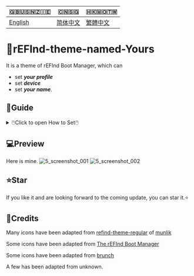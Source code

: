 🇬🇧🇺🇸🇳🇿🇮🇪|🇨🇳🇸🇬|🇭🇰🇲🇴🇹🇼
|---|---|---|
[English](https://github.com/1457384613gh/rEFInd-theme-named-Yours) | [简体中文](https://github.com/1457384613gh/rEFInd-theme-named-Yours/blob/main/%E8%87%AA%E8%BF%B0%E6%96%87%E4%BB%B6.md) | [繁體中文](https://github.com/1457384613gh/rEFInd-theme-named-Yours/blob/main/%E7%B9%81%E4%BD%93%E4%B8%AD%E6%96%87.md)

# 🪪rEFInd-theme-named-Yours
It is a theme of rEFInd Boot Manager, which can
- set ___your profile___
- set ___device___
- set ___your name___.

## 🧭Guide
<details>
  <summary>🖱️Click to open How to Set🖱️</summary>
  
  ### ❗️Note!
  - #If you have **ChromeOS on BrunchFramework**, you shall read this.
  <details>
    <summary>🖱️📃THIS🖱️</summary>
    
# How to load Chrome OS by using Brunch.
- Find `#name#.img.grub.txt`
- Open it and copy.

![image](https://user-images.githubusercontent.com/69227436/168550855-2ec72ae0-7dcc-4421-b29f-4951989c94fe.png)

- Find `/EFI/brunch/menuentry.cfg` from your download.

![image](https://user-images.githubusercontent.com/69227436/168551825-bbdb9b11-0ddf-4b3e-93b3-726f91a5dc55.png)

- Open it and paste there.

![image](https://user-images.githubusercontent.com/69227436/168553154-bb4cb0fb-728f-4301-8e12-8b1527325ec6.png)

And then it can load Chrome OS by using Brunch.

![image](https://user-images.githubusercontent.com/69227436/168552782-273550f9-43a3-4f6d-9638-5dd5025cd9e3.png)

![image](https://user-images.githubusercontent.com/69227436/168554286-8e7991c2-3892-4b7b-80b3-95756e2580da.png)
  </details>
  
  - #If you have **OpenCore**, you shall set `LauncherOption=System`.
  - #If you have **Bliss OS**, `/EFI/android` should be renamed `/EFI/blissos` .
  - #If you have **prime os**, `/EFI/android` should be renamed `/EFI/prime` .
  - #If you have **Phoenix OS Darkmatter**, `/EFI/android` should be renamed `/EFI/darkmatter` .
  - #If you have **Ventoy**, `VTOY: /EFI/BOOT` should be renamed `VTOY: /EFI/VENTOY` .
  - #如果你的U盘里有微PE工具箱，`U盘：/EFI/BOOT` 应该被重命名为 `U盘：/EFI/WEPE` 。
  
  ### ⬇️Download the last with `.vhdx` or `.zip`
  1. Download the last from [Releases](https://github.com/1457384613gh/rEFInd-theme-named-Yours/releases).
  <details>
    <summary>🖱️💾As for `.vhdx`🖱️</summary>
    
- `.vhdx` can be used by hyper-V; You can preview by hyper-V.
- You can mount `.vhdx` by Windows 10+ for editing and copying.
- The resolution is 1024×768.
![image](https://user-images.githubusercontent.com/69227436/166185140-c74909ee-31b5-4dd4-9716-13b1073a9504.png)
  </details>
  <details>
    <summary>🖱️📦️As for `.zip`🖱️</summary>
    
    - `.zip` is so easy to use.
    - The resolution is 1920×1080.
  </details>
  
  ### 🖦Set Resolution and Choose Mouse or Touch
  #1.5 Mount `.vhdx`
  
  #1.5 Unpack `.zip`
  
  🖥️2. Edit `\EFI\refind\themes\Yours\theme.conf`
  
  🖳#2. (Edit `\EFI\boot\themes\Yours\theme.conf` for old devices)
  - to select your resolution
  - to decide mouse or touch
  
  ![image](https://user-images.githubusercontent.com/69227436/164884137-91064754-2100-4f7b-8fa7-57a37b833164.png)
  
  ### 📝Edit Banner to Set Your Profile, Device and Your Name
  - You can edit banner by using Microsoft Office 2021+
  - You can edit banner by using Adobe Photoshop
  <details>
    <summary>🖱️For Microsoft Office 2021+🖱️</summary>
    
    🖥️3. Open `\EFI\refind\themes\Yours\banners\$resolution\BannerEditor.pptx` by using Microsoft Office 2021+
    
    🖳#3. (Open `\EFI\boot\themes\Yours\banners\$resolution\BannerEditor.pptx` by using Microsoft Office 2021+ for old devices)
    
    ![image](https://user-images.githubusercontent.com/69227436/164608436-e3b76607-7b73-4016-be0b-ec3c23ae9012.png)
    - to set your profile
    - to set device 
    - to set your name.
    
    ![image](https://user-images.githubusercontent.com/69227436/164615647-597163f7-4021-4ae5-922f-7fef1ce521bb.png)
    4. Export as png to overwrite BannerEditor.png
    
    ![image](https://user-images.githubusercontent.com/69227436/164616497-d3ca3e4a-f231-4fc2-99ac-587a32c09453.png)
  </details>
  <details>
    <summary>🖱️For Adobe Photoshop🖱️</summary>
    
    - #(Also, you can use [online PS](https://ps.gaoding.com/#/))
    🖥️3. Open `\EFI\refind\themes\Yours\banners\$resolution\BannerEditor.psd` by using Adobe Photoshop
    
    🖳#3. (Open `\EFI\boot\themes\Yours\banners\$resolution\BannerEditor.psd` by using Adobe Photoshop for old devices)
    
    - to set your profile
    - to set device 
    - to set your name
    
    ![image](https://user-images.githubusercontent.com/69227436/164608548-03b00cf6-4c88-489e-878a-aec8f328f1ce.png)
    4. Export as png to overwrite BannerEditor.png
  </details>
  <details>
    <summary>🖱️For those who have no these fonts🖱️</summary>
    
    - `Agency FB`  is the font of `The Device`
    - `French Script MT` is the font of `your name`
    
    #4.5. If you have no these fonts, you can download and install [These Fonts](https://github.com/1457384613gh/rEFInd-theme-named-Yours/releases/tag/Fonts-0.2).
    
    #4.5. You can select other fonts you like.
  </details>
  
  ### 🖴Read and Write ESP
  🖥️5. For new devices, copy the folder named refind into `ESP: /EFI/`
  
  🖳#5. For old devices, copy the folder named boot into `ESP: /EFI/`
  
  ### Add a New Boot Entry
  6. By UEFI BIOS setup
</details>

## 💻️Preview
Here is mine.
![5_screenshot_001](https://user-images.githubusercontent.com/69227436/166140209-6f2c14b6-1e0c-4f29-8cae-74b85285fb1d.png)
![5_screenshot_002](https://user-images.githubusercontent.com/69227436/166140211-fc94ed16-946b-4974-9cb5-0945c276cfcf.png)

## ⭐Star
If you like it and are looking forward to the coming update, you can star it.⭐
 
## 🎉Credits
Many icons have been adapted from [refind-theme-regular](https://github.com/munlik/refind-theme-regular) of [munlik](https://github.com/munlik)

Some icons have been adapted from [The rEFInd Boot Manager](http://www.rodsbooks.com/refind/)

Some icons have been adapted from [brunch](https://github.com/sebanc/brunch/)

A few has been adapted from unknown.
